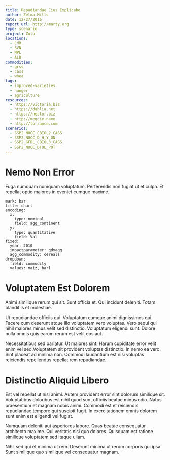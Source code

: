 ```yaml
---
title: Repudiandae Eius Explicabo
author: Zelma Mills
date: 12/27/2016
report url: http://marty.org
type: scenario
project: Zulu
locations:
  - CMR
  - SVN
  - NPL
  - ALD
commodities:
  - grss
  - cass
  - whea
tags:
  - improved-varieties
  - hunger
  - agriculture
resources:
  - https://victoria.biz
  - https://dahlia.net
  - https://nestor.biz
  - http://meggie.name
  - http://torrance.com
scenarios:
  - SSP2_NOCC_CBIOL2_CASS
  - SSP2_NOCC_D_H_Y_GN
  - SSP2_GFDL_CBIOL3_CASS
  - SSP2_NOCC_DTOL_POT
---
```

# Nemo Non Error
Fuga numquam numquam voluptatum. Perferendis non fugiat ut et culpa. Et repellat optio maiores in eveniet cumque maxime.

```vis
mark: bar
title: chart
encoding:
  x:
    type: nominal
    field: agg_continent
  y:
    type: quantitative
    field: Val
fixed:
  year: 2010
  impactparameter: qdxagg
  agg_commodity: cereals
dropdown:
  field: commodity
  values: maiz, barl
```

# Voluptatem Est Dolorem
Animi similique rerum qui sit. Sunt officia et. Qui incidunt deleniti. Totam blanditiis et molestiae.
 Ut repudiandae officiis qui. Voluptatum cumque animi dignissimos qui. Facere cum deserunt atque illo voluptatem vero voluptas. Vero sequi qui nihil maiores minus velit sed distinctio. Voluptatum eligendi sunt. Dolore nulla omnis quis earum rerum est velit eos aut.
 Necessitatibus sed pariatur. Ut maiores sint. Harum cupiditate error velit enim vel sed.Voluptatem sit provident voluptas distinctio. In nemo ea vero. Sint placeat ad minima non. Commodi laudantium est nisi voluptas reiciendis repellendus repellat rem repudiandae.

# Distinctio Aliquid Libero
Est vel repellat ut nisi animi. Autem provident error sint dolorum similique sit. Voluptatibus doloribus est nihil quod sunt officiis beatae minus odio. Natus praesentium et magnam nobis animi. Commodi est et reiciendis repudiandae tempore qui suscipit fugit. In exercitationem omnis dolorem sunt enim est eligendi vel fugiat.
 Numquam deleniti aut asperiores labore. Quas beatae consequatur architecto maxime. Qui veritatis nisi quo dolores. Quisquam est ratione similique voluptatem sed itaque ullam.
 Nihil sed qui et minima ut rem. Deserunt minima ut rerum corporis qui ipsa. Sunt similique quo similique vel consequatur magnam.
